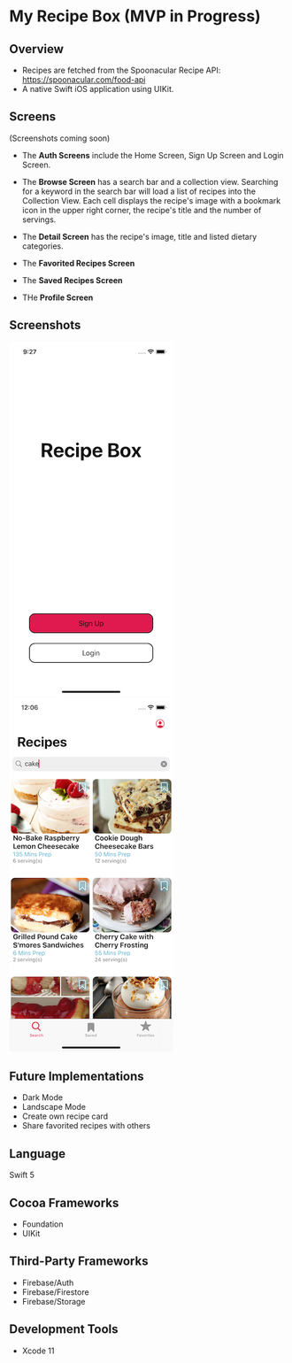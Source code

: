 # My Recipe Box (MVP in Progress)

## Overview
- Recipes are fetched from the Spoonacular Recipe API: https://spoonacular.com/food-api
- A native Swift iOS application using UIKit.

## Screens
(Screenshots coming soon)

- The **Auth Screens** include the Home Screen, Sign Up Screen and Login Screen. 

- The **Browse Screen** has a search bar and a collection view. Searching for a keyword in the search bar will load a list of recipes into the Collection View. Each cell displays the recipe's image with a bookmark icon in the upper right corner, the recipe's title and the number of servings.

- The **Detail Screen** has the recipe's image, title and listed dietary categories. 

- The **Favorited Recipes Screen**

- The **Saved Recipes Screen**

- THe **Profile Screen**

## Screenshots
![image](images/HomeScreen.png) ![image](images/SearchScreen.png)

## Future Implementations
- Dark Mode
- Landscape Mode
- Create own recipe card
- Share favorited recipes with others

## Language
Swift 5

## Cocoa Frameworks
- Foundation
- UIKit

## Third-Party Frameworks
- Firebase/Auth
- Firebase/Firestore
- Firebase/Storage

## Development Tools
- Xcode 11
